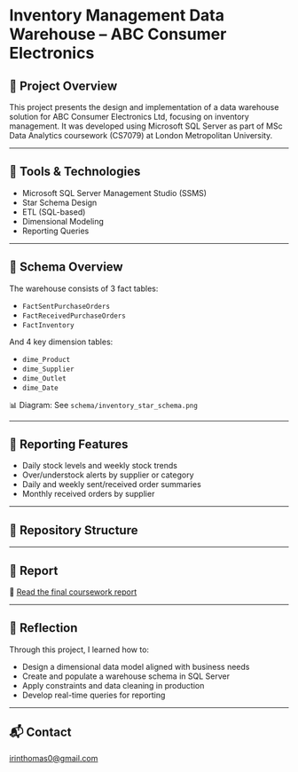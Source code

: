 # Inventory Management Data Warehouse – ABC Consumer Electronics

## 📘 Project Overview

This project presents the design and implementation of a data warehouse solution for ABC Consumer Electronics Ltd, focusing on inventory management. It was developed using Microsoft SQL Server as part of MSc Data Analytics coursework (CS7079) at London Metropolitan University.

---

## 🔧 Tools & Technologies

- Microsoft SQL Server Management Studio (SSMS)
- Star Schema Design
- ETL (SQL-based)
- Dimensional Modeling
- Reporting Queries

---

## 🧱 Schema Overview

The warehouse consists of 3 fact tables:
- `FactSentPurchaseOrders`
- `FactReceivedPurchaseOrders`
- `FactInventory`

And 4 key dimension tables:
- `dime_Product`
- `dime_Supplier`
- `dime_Outlet`
- `dime_Date`

📊 Diagram: See `schema/inventory_star_schema.png`

---

## 🧪 Reporting Features

- Daily stock levels and weekly stock trends
- Over/understock alerts by supplier or category
- Daily and weekly sent/received order summaries
- Monthly received orders by supplier

---

## 📂 Repository Structure


---

## 📄 Report

📄 [Read the final coursework report](docs/ABC_DataWarehouse_Report.pdf)

---

## 💭 Reflection

Through this project, I learned how to:
- Design a dimensional data model aligned with business needs
- Create and populate a warehouse schema in SQL Server
- Apply constraints and data cleaning in production
- Develop real-time queries for reporting

---

## 📬 Contact

[irinthomas0@gmail.com](mailto:irinthomas0@gmail.com)
